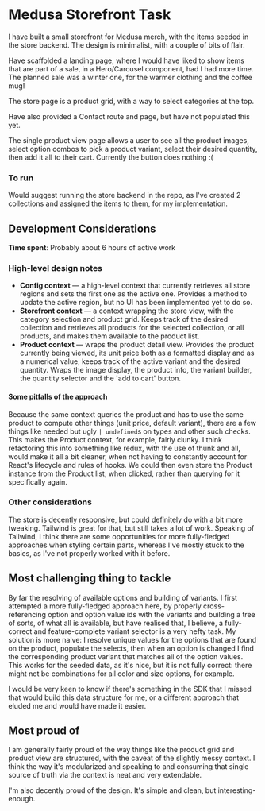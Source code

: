 # Medusa Storefront Task

I have built a small storefront for Medusa merch, with the items seeded in the store backend. The design is minimalist, with a couple of bits of flair.

Have scaffolded a landing page, where I would have liked to show items that are part of a sale, in a Hero/Carousel component, had I had more time. The planned sale was a winter one, for the warmer clothing and the coffee mug!

The store page is a product grid, with a way to select categories at the top.

Have also provided a Contact route and page, but have not populated this yet.

The single product view page allows a user to see all the product images, select option combos to pick a product variant, select their desired quantity, then add it all to their cart. Currently the button does nothing :(

### To run

Would suggest running the store backend in the repo, as I've created 2 collections and assigned the items to them, for my implementation.

## Development Considerations

**Time spent**: Probably about 6 hours of active work

### High-level design notes

- **Config context** — a high-level context that currently retrieves all store regions and sets the first one as the active one. Provides a method to update the active region, but no UI has been implemented yet to do so.
- **Storefront context** — a context wrapping the store view, with the category selection and product grid. Keeps track of the desired collection and retrieves all products for the selected collection, or all products, and makes them available to the product list.
- **Product context** — wraps the product detail view. Provides the product currently being viewed, its unit price both as a formatted display and as a numerical value, keeps track of the active variant and the desired quantity. Wraps the image display, the product info, the variant builder, the quantity selector and the 'add to cart' button.

#### Some pitfalls of the approach

Because the same context queries the product and has to use the same product to compute other things (unit price, default variant), there are a few things like needed but ugly `| undefined`s on types and other such checks. This makes the Product context, for example, fairly clunky. I think refactoring this into something like redux, with the use of thunk and all, would make it all a bit cleaner, when not having to constantly account for React's lifecycle and rules of hooks. We could then even store the Product instance from the Product list, when clicked, rather than querying for it specifically again.

### Other considerations

The store is decently responsive, but could definitely do with a bit more tweaking. Tailwind is great for that, but still takes a lot of work. Speaking of Tailwind, I think there are some opportunities for more fully-fledged approaches when styling certain parts, whereas I've mostly stuck to the basics, as I've not properly worked with it before.

## Most challenging thing to tackle

By far the resolving of available options and building of variants. I first attempted a more fully-fledged approach here, by properly cross-referencing option and option value ids with the variants and building a tree of sorts, of what all is available, but have realised that, I believe, a fully-correct and feature-complete variant selector is a very hefty task. My solution is more naive: I resolve unique values for the options that are found on the product, populate the selects, then when an option is changed I find the corresponding product variant that matches all of the option values. This works for the seeded data, as it's nice, but it is not fully correct: there might not be combinations for all color and size options, for example.

I would be very keen to know if there's something in the SDK that I missed that would build this data structure for me, or a different approach that eluded me and would have made it easier.

## Most proud of

I am generally fairly proud of the way things like the product grid and product view are structured, with the caveat of the slightly messy context. I think the way it's modularized and speaking to and consuming that single source of truth via the context is neat and very extendable.

I'm also decently proud of the design. It's simple and clean, but interesting-enough.

